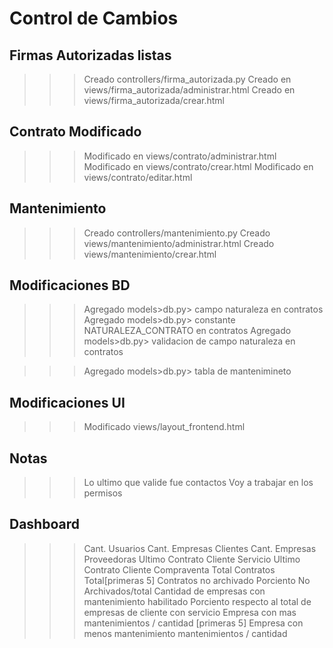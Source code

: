 # Control de Cambios

## Firmas Autorizadas listas
>>> Creado controllers/firma_autorizada.py
>>> Creado en views/firma_autorizada/administrar.html
>>> Creado en views/firma_autorizada/crear.html

## Contrato Modificado
>>> Modificado en views/contrato/administrar.html
>>> Modificado en views/contrato/crear.html
>>> Modificado en views/contrato/editar.html

## Mantenimiento
>>> Creado controllers/mantenimiento.py
>>> Creado views/mantenimiento/administrar.html
>>> Creado views/mantenimiento/crear.html

## Modificaciones BD

>>> Agregado models>db.py> campo naturaleza en contratos
>>> Agregado models>db.py> constante NATURALEZA_CONTRATO en contratos
>>> Agregado models>db.py> validacion de campo naturaleza en contratos

>>> Agregado models>db.py> tabla de mantenimineto

## Modificaciones UI
>>> Modificado views/layout_frontend.html


## Notas
>>> Lo ultimo que valide fue contactos
>>> Voy a trabajar en los permisos

## Dashboard
>>> Cant. Usuarios
>>> Cant. Empresas Clientes
>>> Cant. Empresas Proveedoras
>>> Ultimo Contrato Cliente Servicio
>>> Ultimo Contrato Cliente Compraventa
>>> Total Contratos
>>> Total[primeras 5] Contratos no archivado
>>> Porciento No Archivados/total
>>> Cantidad de empresas con mantenimiento habilitado
>>> Porciento respecto al total de empresas de cliente con servicio
>>> Empresa con mas mantenimientos / cantidad [primeras 5]
>>> Empresa con menos mantenimiento mantenimientos / cantidad 

